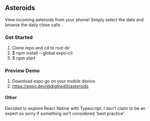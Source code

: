 ## Asteroids

View incoming asteroids from your phone! Simply select the date and browse the daily close calls .

### Get Started

1. Clone repo and cd to root dir
2. $ npm install --global expo-cli
3. $ npm start

### Preview Demo

1. Download expo go on your mobile device
2. https://expo.dev/@digthedill/asteroids

#### Other

Decided to explore React Native with Typescript. I don't claim to be an expert so sorry if something isn't considered 'best practice'.
